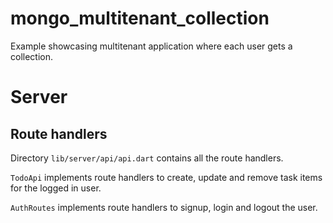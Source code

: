 # mongo_multitenant_collection

Example showcasing multitenant application where each user gets a collection.

# Server

## Route handlers

Directory `lib/server/api/api.dart` contains all the route handlers.

`TodoApi` implements route handlers to create, update and remove task items for the logged in user.

`AuthRoutes` implements route handlers to signup, login and logout the user.


